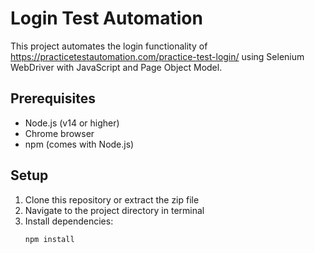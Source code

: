# Login Test Automation

This project automates the login functionality of https://practicetestautomation.com/practice-test-login/ using Selenium WebDriver with JavaScript and Page Object Model.

## Prerequisites

- Node.js (v14 or higher)
- Chrome browser
- npm (comes with Node.js)

## Setup

1. Clone this repository or extract the zip file
2. Navigate to the project directory in terminal
3. Install dependencies:
   ```bash
   npm install
